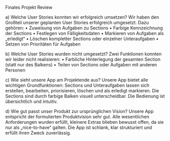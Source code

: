 Finales Projekt Review


a) Welche User Stories konnten wir erfolgreich umsetzen?
Wir haben den Großteil unserer geplanten User Stories erfolgreich umgesetzt. Dazu gehören:
	•	Zuweisung von Aufgaben zu Sections
	•	Farbige Kennzeichnung der Sections
	•	Festlegen von Fälligkeitsdaten
	•	Markieren von Aufgaben als „erledigt“
	•	Löschen kompletter Sections oder einzelner Unteraufgaben
	•	Setzen von Prioritäten für Aufgaben


b) Welche User Stories wurden nicht umgesetzt?
Zwei Funktionen konnten wir leider nicht realisieren:
	•	Farbliche Hinterlegung der gesamten Section (statt nur des Balkens)
	•	Teilen von Sections oder Aufgaben mit anderen Personen


c) Wie sieht unsere App am Projektende aus?
Unsere App bietet alle wichtigen Grundfunktionen: Sections und Unteraufgaben lassen sich erstellen, 
bearbeiten, priorisieren, löschen und als erledigt markieren. 
Die Sections sind durch farbige Balken visuell unterscheidbar. Die Bedienung ist übersichtlich und intuitiv.


d) Wie gut passt unser Produkt zur ursprünglichen Vision?
Unsere App entspricht der formulierten Produktvision sehr gut. 
Alle wesentlichen Anforderungen wurden erfüllt, kleinere Extras blieben bewusst offen, da sie nur als „nice-to-have“ galten. 
Die App ist schlank, klar strukturiert und erfüllt ihren Zweck zuverlässig.
